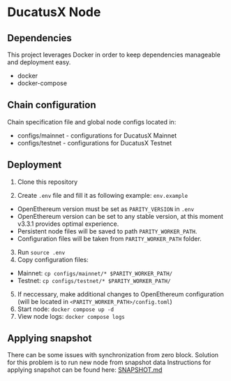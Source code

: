 # DucatusX Node

## Dependencies

This project leverages Docker in order to keep dependencies manageable and deployment easy.

- docker
- docker-compose

## Chain configuration

Chain specification file and global node configs located in:
- configs/mainnet - configurations for DucatusX Mainnet
- configs/testnet - configurations for DucatusX Testnet

## Deployment

1. Clone this repository

2. Create `.env` file and fill it as following example: `env.example`
- OpenEthereum version must be set as `PARITY_VERSION` in `.env`
- OpenEthereum version can be set to any stable version, at this moment v3.3.1 provides optimal experience. 
- Persistent node files will be saved to path `PARITY_WORKER_PATH`. 
- Configuration files will be taken from `PARITY_WORKER_PATH` folder.

3. Run `source .env`
4. Copy configuration files:
- Mainnet: `cp configs/mainnet/* $PARITY_WORKER_PATH/`
- Testnet: `cp configs/testnet/* $PARITY_WORKER_PATH/`

5. If neccessary, make additional changes to OpenEthereum configuration (will be located in `<PARITY_WORKER_PATH>/config.toml`)
6. Start node: `docker compose up -d`
7. View node logs: `docker compose logs`

## Applying snapshot

There can be some issues with synchronization from zero block. Solution for this problem is to run new node from snapshot data
Instructions for applying snapshot can be found here: [SNAPSHOT.md](SNAPSHOT.md)
